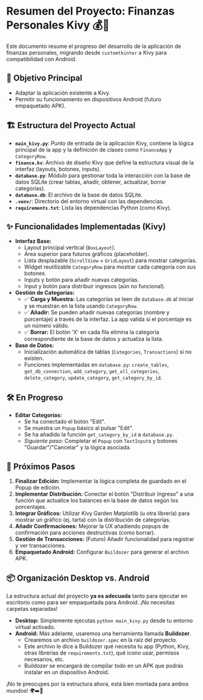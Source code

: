 # Resumen del Proyecto: Finanzas Personales Kivy 💰📱

Este documento resume el progreso del desarrollo de la aplicación de finanzas personales, migrando desde `customtkinter` a Kivy para compatibilidad con Android.

## 🎯 Objetivo Principal

*   Adaptar la aplicación existente a Kivy.
*   Permitir su funcionamiento en dispositivos Android (futuro empaquetado APK).

## 🏗️ Estructura del Proyecto Actual

*   **`main_kivy.py`**: Punto de entrada de la aplicación Kivy, contiene la lógica principal de la app y la definición de clases como `FinanceApp` y `CategoryRow`.
*   **`finance.kv`**: Archivo de diseño Kivy que define la estructura visual de la interfaz (layouts, botones, inputs).
*   **`database.py`**: Módulo para gestionar toda la interacción con la base de datos SQLite (crear tablas, añadir, obtener, actualizar, borrar categorías).
*   **`database.db`**: El archivo de la base de datos SQLite.
*   **`.venv/`**: Directorio del entorno virtual con las dependencias.
*   **`requirements.txt`**: Lista las dependencias Python (como Kivy).

## ✨ Funcionalidades Implementadas (Kivy)

*   **Interfaz Base:**
    *   Layout principal vertical (`BoxLayout`).
    *   Área superior para futuros gráficos (placeholder).
    *   Lista desplazable (`ScrollView` + `GridLayout`) para mostrar categorías.
    *   Widget reutilizable `CategoryRow` para mostrar cada categoría con sus botones.
    *   Inputs y botón para añadir nuevas categorías.
    *   Input y botón para distribuir ingresos (aún no funcional).
*   **Gestión de Categorías:**
    *   ✅ **Carga y Muestra:** Las categorías se leen de `database.db` al iniciar y se muestran en la lista usando `CategoryRow`.
    *   ✅ **Añadir:** Se pueden añadir nuevas categorías (nombre y porcentaje) a través de la interfaz. La app valida si el porcentaje es un número válido.
    *   ✅ **Borrar:** El botón 'X' en cada fila elimina la categoría correspondiente de la base de datos y actualiza la lista.
*   **Base de Datos:**
    *   Inicialización automática de tablas (`Categories`, `Transactions`) si no existen.
    *   Funciones implementadas en `database.py`: `create_tables`, `get_db_connection`, `add_category`, `get_all_categories`, `delete_category`, `update_category`, `get_category_by_id`.

## 🛠️ En Progreso

*   **Editar Categorías:**
    *   Se ha conectado el botón "Edit".
    *   Se muestra un `Popup` básico al pulsar "Edit".
    *   Se ha añadido la función `get_category_by_id` a `database.py`.
    *   *Siguiente paso:* Completar el `Popup` con `TextInput`s y botones "Guardar"/"Cancelar" y la lógica asociada.

## 🚀 Próximos Pasos

1.  **Finalizar Edición:** Implementar la lógica completa de guardado en el Popup de edición.
2.  **Implementar Distribución:** Conectar el botón "Distribuir Ingreso" a una función que actualice los balances en la base de datos según los porcentajes.
3.  **Integrar Gráficos:** Utilizar Kivy Garden Matplotlib (u otra librería) para mostrar un gráfico (ej. tarta) con la distribución de categorías.
4.  **Añadir Confirmaciones:** Mejorar la UX añadiendo popups de confirmación para acciones destructivas (como borrar).
5.  **Gestión de Transacciones:** (Futuro) Añadir funcionalidad para registrar y ver transacciones.
6.  **Empaquetado Android:** Configurar `Buildozer` para generar el archivo APK.

## 📦 Organización Desktop vs. Android

La estructura actual del proyecto **ya es adecuada** tanto para ejecutar en escritorio como para ser empaquetada para Android. ¡No necesitas carpetas separadas!

*   **Desktop:** Simplemente ejecutas `python main_kivy.py` desde tu entorno virtual activado.
*   **Android:** Más adelante, usaremos una herramienta llamada **Buildozer**.
    *   Crearemos un archivo `buildozer.spec` en la raíz del proyecto.
    *   Este archivo le dice a Buildozer qué necesita tu app (Python, Kivy, otras librerías de `requirements.txt`), qué icono usar, permisos necesarios, etc.
    *   Buildozer se encargará de compilar todo en un APK que podrás instalar en un dispositivo Android.

¡No te preocupes por la estructura ahora, está bien montada para ambos mundos! 🌍➡️📱
